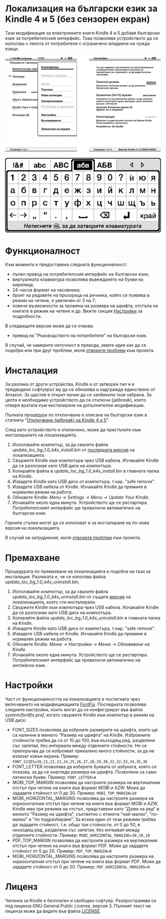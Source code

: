 Локализация на български език за Kindle 4 и 5 (без сензорен екран) 
==================================================================

Тази модификация за електронните книги Kindle 4 и 5 добавя български език за потребителския интерфейс. Това позволява устройството да се използва с лекота от потребители с ограничено владеене на чужди езици.

![Потребителски интерфейс на български език](https://raw.githubusercontent.com/kaloyan-raev/kindle-nt-l10n-bg/gh-pages/images/gui-bg.gif)
<br><br>
![Виртуална клавиатура на кирилица](https://raw.githubusercontent.com/kaloyan-raev/kindle-nt-l10n-bg/gh-pages/images/keyboard-bg.gif)

Функционалност
==============

Към момента е предоставена следната функционалност:
* пълен превод на потребителския интерфейс на български език;
* виртуалната клавиатура позволява въвеждането на букви на кирилица;
* 24-часов формат на часовника;
* броят на редовете на прозореца на речника, който се появява в режим на четене, е увеличен от 3 на 7;
* повече възможности за промяна на размера на шрифта, отстъпа на книгите в режим на четене и др. Вижте секция [Настройки](https://github.com/kaloyan-raev/kindle-nt-l10n-bg/blob/master/README.md#Настройки) за подробности.

В следващите версии може да се очаква:
* превод на "Ръководството на потребителя" на български език.

В случай, че намерите неточност в превода, имате идея как да се подобри или при друг проблем, моля [отворете проблем](https://github.com/kaloyan-raev/kindle-nt-l10n-bg/issues/new) към проекта.

Инсталация
==========

За разлика от други устройства, Kindle е от затворен тип и е предвидено софтуерът му да се обновява и надгражда единствено от Amazon. За щастие е открит начин да се заобиколи тази забрана. За целта е необходимо устройството да се отключи (jailbreak), което отваря вратата към инсталиране на допълнителни модификации.

Пълната процедура по отключване e описана на български език в статията "[Отключване (jailbreak) на Kindle 4 и 5](https://hitrini.blogspot.bg/2017/03/jailbreak-kindle-4-5.html)".

След като устройството е отключено, може да пристъпите към инсталирането на локализацията.

1. Използвайте компютър, за да свалите файла _update_loc_bg_1.0_k4x_install.bin_ от [последната версия](https://github.com/kaloyan-raev/kindle-nt-l10n-bg/releases/latest) на локализацията.
1. Свържете Kindle към компютъра чрез USB кабела. Изчакайте Kindle да се разпознае като USB диск на компютъра.
1. Копирайте файла в _update_loc_bg_1.0_k4x_install.bin_ в главната папка на Kindle.
1. Извадете Kindle като USB диск от компютъра, т.нар. "safe remove".
1. Извадете USB кабела от Kindle. Изчакайте Kindle да премине в нормален режим на работа.
1. Обновете Kindle: _Menu -> Settings -> Menu -> Update Your Kindle_.
1. Изчакайте около една минута. Устройството ще се рестартира. Потребителският интерфейс ще превключи автоматично на български език.

Горните стъпки могат да се използват и за инсталиране на по-нова версия на локализацията.

В случай на затруднения, моля [отворете проблем](https://github.com/kaloyan-raev/kindle-nt-l10n-bg/issues/new) към проекта.

Премахване
==========

Процедурата по премахване на локализацията е подобна на тази за инсталация. Разликата е, че се използва файла _update_loc_bg_1.0_k4x_uninstall.bin_.

1. Използвайте компютър, за да свалите файла _update_loc_bg_1.0_k4x_uninstall.bin_ от същата [версия](https://github.com/kaloyan-raev/kindle-nt-l10n-bg/releases) на локализацията, която сте инсталирали.
1. Свържете Kindle към компютъра чрез USB кабела. Изчакайте Kindle да се разпознае като USB диск на компютъра.
1. Копирайте файла _update_loc_bg_1.0_k4x_uninstall.bin_ в главната папка на Kindle.
1. Извадете Kindle като USB диск от компютъра, т.нар. "safe remove".
1. Извадете USB кабела от Kindle. Изчакайте Kindle да премине в нормален режим на работа.
1. Обновете Kindle: _Меню -> Настройки -> Меню -> Обновяване на Kindle_.
1. Изчакайте около една минута. Устройството ще се рестартира. Потребителският интерфейс ще превключи автоматично на английски език.

Настройки
=========

Част от функционалността на локализацията е постигната чрез включването на модифицикацията [FontFix](https://www.mobileread.com/forums/showthread.php?p=2551526#post2551526). Последната позволява следните настройки, които могат да се конфигурират във файла _system/fontfix.pref_, когато свържете Kindle към компютър в режим на USB диск:

* FONT_SIZES позволява да изброите размерите на шрифта, които ще са налични в менюто "Размер на шрифта" на Kindle. Изброените стойности трябва да са от 10 до 100, във възходящ ред, разделени със запетая, без интервали между отделните стойности. Не се препоръчва да се изброяват прекалено много стойности, за да не излизат извън екрана. Пример: ```FONT_SIZES=20,21,22,23,24,25,26,27,28,29,30,31,32,33,34,35,36```
* FONT_LETTER позволява да изберете буквата от азбуката, която се показва, за да се онагледи размера на шрифта. Позволени са само латински букви. Пример: ```FONT_LETTER=A```
* MOBI_TOP_MARGIN позволява да настроите размера на вертикалния отстъп при четене на книги във формат MOBI и AZW. Може да зададете стойност от 0 до 30. Пример: ```MOBI_TOP_MARGIN=20```
* MOBI_HORIZONTAL_MARGINS позволява да настроите размера на хоризонталния отстъп при четене на книги във формат MOBI и AZW. Kindle има три режима на отстъп, представени като "Думи на ред" в менюто "Размер на шрифта", съответно с етикети "най-малко", "по-малко" и "по подразбиране". За всеки един от тези режими трябва да зададете стойност, т.е. общо три стойности, от 0 до 50, в низходящ ред, разделени със запетая, без интервал между отделните стойности. Пример: ```MOBI_HORIZONTAL_MARGINS=30,20,10```
* PDF_TOP_MARGIN позволява да настроите размера на вертикалния отстъп при четене на книги във формат PDF. Може да зададете стойност от 0 до 20. Пример: ```PDF_TOP_MARGIN=0```
* MOBI_HORIZONTAL_MARGINS позволява да настроите размера на хоризонталния отстъп при четене на книги във формат PDF. Може да зададете стойност от 0 до 20. Пример: ```PDF_HORIZONTAL_MARGINS=0```

Лиценз
======

Читанка за Kindle е безплатен и свободен софтуер. Разпространява се под лиценза GNU General Public License, версия 3. Пълният текст на лиценза може да видите във файла [LICENSE](https://github.com/kaloyan-raev/kindle-nt-l10n-bg/blob/master/LICENSE).
